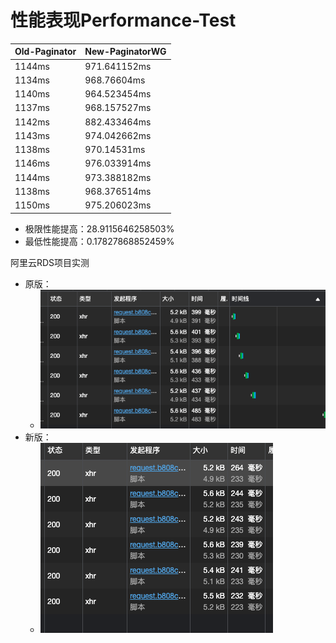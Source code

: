 # 性能表现Performance-Test

| Old-Paginator | New-PaginatorWG |
|---------------|-----------------|
| 1144ms        | 971.641152ms    |          
| 1134ms        | 968.76604ms     |
| 1140ms        | 964.523454ms    |
| 1137ms        | 968.157527ms    |
| 1142ms        | 882.433464ms    |
| 1143ms        | 974.042662ms    |
| 1138ms        | 970.14531ms     |
| 1146ms        | 976.033914ms    |
| 1144ms        | 973.388182ms    |
| 1138ms        | 968.376514ms    |
| 1150ms        | 975.206023ms    |

- 极限性能提高：28.9115646258503%
- 最低性能提高：0.17827868852459%

阿里云RDS项目实测
- 原版：
  - ![img_1.png](img_1.png)
- 新版：
  - ![img.png](img.png)

